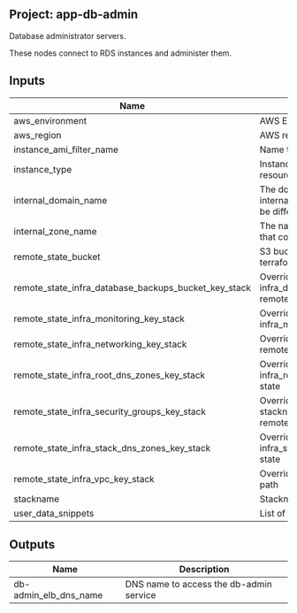 ## Project: app-db-admin

Database administrator servers.

These nodes connect to RDS instances and administer them.


## Inputs

| Name | Description | Type | Default | Required |
|------|-------------|:----:|:-----:|:-----:|
| aws_environment | AWS Environment | string | - | yes |
| aws_region | AWS region | string | `eu-west-1` | no |
| instance_ami_filter_name | Name to use to find AMI images | string | `` | no |
| instance_type | Instance type used for EC2 resources | string | `t2.medium` | no |
| internal_domain_name | The domain name of the internal DNS records, it could be different from the zone name | string | - | yes |
| internal_zone_name | The name of the Route53 zone that contains internal records | string | - | yes |
| remote_state_bucket | S3 bucket we store our terraform state in | string | - | yes |
| remote_state_infra_database_backups_bucket_key_stack | Override stackname path to infra_database_backups_bucket remote state | string | `` | no |
| remote_state_infra_monitoring_key_stack | Override stackname path to infra_monitoring remote state | string | `` | no |
| remote_state_infra_networking_key_stack | Override infra_networking remote state path | string | `` | no |
| remote_state_infra_root_dns_zones_key_stack | Override stackname path to infra_root_dns_zones remote state | string | `` | no |
| remote_state_infra_security_groups_key_stack | Override infra_security_groups stackname path to infra_vpc remote state | string | `` | no |
| remote_state_infra_stack_dns_zones_key_stack | Override stackname path to infra_stack_dns_zones remote state | string | `` | no |
| remote_state_infra_vpc_key_stack | Override infra_vpc remote state path | string | `` | no |
| stackname | Stackname | string | - | yes |
| user_data_snippets | List of user-data snippets | list | - | yes |

## Outputs

| Name | Description |
|------|-------------|
| db-admin_elb_dns_name | DNS name to access the db-admin service |


